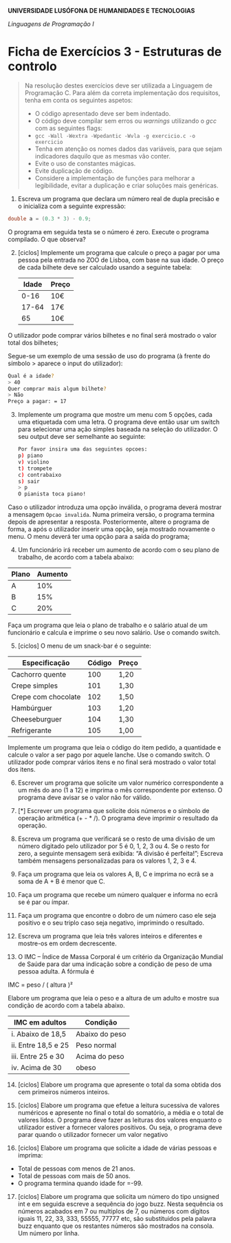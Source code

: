 **UNIVERSIDADE LUSÓFONA DE HUMANIDADES E TECNOLOGIAS**

*Linguagens de Programação I*

# Ficha de Exercícios 3 - Estruturas de controlo

> Na resolução destes exercícios deve ser utilizada a Linguagem de Programação C. Para além da correta implementação dos requisitos, tenha em conta os seguintes aspetos:
>* O código apresentado deve ser bem indentado. 
>* O código deve compilar sem erros ou *warnings* utilizando o *gcc* com as seguintes flags:
>* `gcc -Wall -Wextra -Wpedantic -Wvla -g exercicio.c -o exercicio`
>* Tenha em atenção os nomes dados das variáveis, para que sejam indicadores daquilo que as mesmas vão conter.
>* Evite o uso de constantes mágicas. 
>* Evite duplicação de código. 
>* Considere a implementação de funções para melhorar a legibilidade, evitar a duplicação e criar soluções mais genéricas.


1. Escreva um programa que declara um número real de dupla precisão e o inicializa com a seguinte expressão:
```C
double a = (0.3 * 3) - 0.9;
```
O programa em seguida testa se o número é zero. Execute o programa compilado. O que observa? 


2. [ciclos]	Implemente um programa que calcule o preço a pagar por uma pessoa pela entrada no ZOO de Lisboa, com base na sua idade.
O preço de cada bilhete deve ser calculado usando a seguinte tabela:

   | Idade | Preço |
   | ----- | ----- |
   | 0-16  |  10€  |
   | 17-64 |  17€  |
   | 65    |  10€  |


O utilizador pode comprar vários bilhetes e no final será mostrado o valor total dos bilhetes;

Segue-se um exemplo de uma sessão de uso do programa (à frente do símbolo > aparece o input do utilizador):

   ```bash
   Qual é a idade?
   > 40
   Quer comprar mais algum bilhete?
   > Não
   Preço a pagar: = 17
   ```

3. Implemente um programa que mostre um menu com 5 opções, cada uma etiquetada com uma letra. O programa deve então usar um switch para selecionar uma ação simples baseada na seleção do utilizador. O seu output deve ser semelhante ao seguinte:
   ```bash
   Por favor insira uma das seguintes opcoes: 
   p) piano
   v) violino 
   t) trompete
   c) contrabaixo
   s) sair
   > p
   O pianista toca piano!
   ```
Caso o utilizador introduza uma opção inválida, o programa deverá mostrar a mensagem ```Opcao invalida```.
Numa primeira versão, o programa termina depois de apresentar a resposta. Posteriormente, altere o programa de forma, a após o utilizador inserir uma opção,  seja mostrado novamente o menu. O menu deverá ter uma opção para a saída do programa;

   

4.	Um funcionário irá receber um aumento de acordo com o seu plano de trabalho, de acordo com a tabela abaixo: 

   | Plano | Aumento |
   | ----- | ------- |
   | A     |  10%    |
   | B     |  15%    |
   | C     |  20%    |

Faça um programa que leia o plano de trabalho e o salário atual de um funcionário e calcula e imprime o seu novo salário. Use o comando switch.

5.	[ciclos]	O menu de um snack-bar é o seguinte: 

   | Especificação | Código | Preço |
   | ------------- | ------ | ----- |
   | Cachorro quente |	100  |	1,20 |
   | Crepe simples |	101	| 1,30 |
   | Crepe com chocolate	| 102	| 1,50 |
   | Hambúrguer | 103 | 1,20 |
   | Cheeseburguer | 104 | 1,30 |
   | Refrigerante | 105 | 1,00 |

Implemente um programa que leia o código do item pedido, a quantidade e calcule o valor a ser pago por aquele lanche. Use o comando switch. O utilizador pode comprar vários itens e no final será mostrado o valor total dos itens.

6.	Escrever um programa que solicite um valor numérico correspondente a um mês do ano (1 a 12) e imprima o mês correspondente por extenso. O programa deve avisar se o valor não for válido.

7. [\*]	Escrever um programa que solicite dois números e o símbolo de operação aritmética (+ - * /). O programa deve imprimir o resultado da operação.

8.	Escreva um programa que verificará se o resto de uma divisão de um número digitado pelo utilizador por 5 é 0, 1, 2, 3 ou 4. Se o resto for zero, a seguinte mensagem será exibida: “A divisão é perfeita!”; Escreva também mensagens personalizadas para os valores 1, 2, 3 e 4.

9.	Faça um programa que leia os valores A, B, C e imprima no ecrã se a soma de A + B é menor que C.

10.	Faça um programa que recebe um número qualquer e informa no ecrã se é par ou ímpar.

11.	Faça um programa que encontre o dobro de um número caso ele seja positivo e o seu triplo caso seja negativo, imprimindo o resultado.

12.	Escreva um programa que leia três valores inteiros e diferentes e mostre-os em ordem decrescente.

13.	O IMC – Índice de Massa Corporal é um critério da Organização Mundial de Saúde para dar uma indicação sobre a condição de peso de uma pessoa adulta. A fórmula é

IMC = peso / ( altura )²

Elabore um programa que leia o peso e a altura de um adulto e mostre sua condição de acordo com a tabela abaixo. 

   | **IMC em adultos** | **Condição** |
   | -------------- | -------- |
   | i.	Abaixo de 18,5 | Abaixo do peso | 
   | ii.	Entre 18,5 e 25 | Peso normal |
   | iii.	Entre 25 e 30 | Acima do peso | 
   | iv.	Acima de 30 | obeso |

14. [ciclos] Elabore um programa que apresente o total da soma obtida dos cem primeiros números inteiros.

15. [ciclos] Elabore um programa que efetue a leitura sucessiva de valores numéricos e apresente no final o total do somatório, a média e o total de valores lidos. O programa deve fazer as leituras dos valores enquanto o utilizador estiver a fornecer valores positivos. Ou seja, o programa deve parar quando o utilizador fornecer um valor negativo

16. [ciclos] Elabore um programa que solicite a idade de várias pessoas e imprima: 
   - Total de pessoas com menos de 21 anos. 
   - Total de pessoas com mais de 50 anos. 
   - O programa termina quando idade for =-99.

17. [ciclos] Elabore um programa que solicita um número <n> do tipo unsigned int e em seguida escreve a sequência do jogo buzz. Nesta sequência os números acabados em 7 ou multiplos de 7, ou números com dígitos iguais 11, 22, 33, 333, 55555, 77777 etc,  são substituidos pela palavra buzz enquanto que os restantes números são mostrados na consola. Um número por linha.



